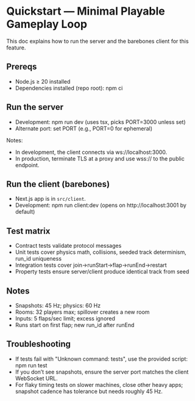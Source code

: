 # Quickstart — Minimal Playable Gameplay Loop

This doc explains how to run the server and the barebones client for this feature.

## Prereqs

- Node.js ≥ 20 installed
- Dependencies installed (repo root): npm ci

## Run the server

- Development: npm run dev (uses tsx, picks PORT=3000 unless set)
- Alternate port: set PORT (e.g., PORT=0 for ephemeral)

Notes:
- In development, the client connects via ws://localhost:3000.
- In production, terminate TLS at a proxy and use wss:// to the public endpoint.

## Run the client (barebones)

- Next.js app is in `src/client`.
- Development: npm run client:dev (opens on http://localhost:3001 by default)

## Test matrix

- Contract tests validate protocol messages
- Unit tests cover physics math, collisions, seeded track determinism, run_id uniqueness
- Integration tests cover join→runStart→flap→runEnd→restart
- Property tests ensure server/client produce identical track from seed

## Notes

- Snapshots: 45 Hz; physics: 60 Hz
- Rooms: 32 players max; spillover creates a new room
- Inputs: 5 flaps/sec limit; excess ignored
- Runs start on first flap; new run_id after runEnd

## Troubleshooting

- If tests fail with "Unknown command: tests", use the provided script: npm run test
- If you don’t see snapshots, ensure the server port matches the client WebSocket URL.
- For flaky timing tests on slower machines, close other heavy apps; snapshot cadence has tolerance but needs roughly 45 Hz.
